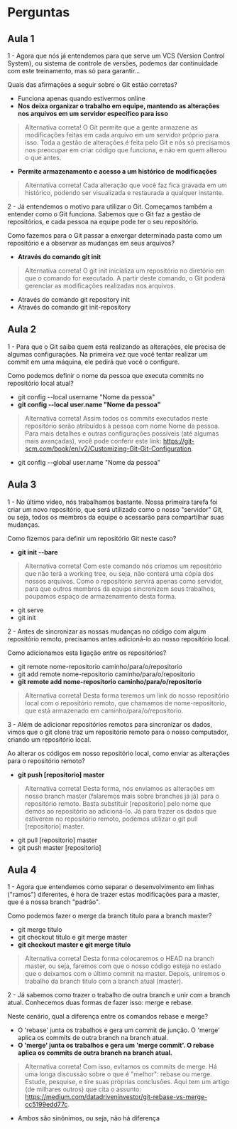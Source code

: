 # Perguntas

## Aula 1

1 - Agora que nós já entendemos para que serve um VCS (Version Control System), ou sistema de controle de versões, podemos dar continuidade com este treinamento, mas só para garantir...

Quais das afirmações a seguir sobre o Git estão corretas?

- Funciona apenas quando estivermos online
- __Nos deixa organizar o trabalho em equipe, mantendo as alterações nos arquivos em um servidor específico para isso__

> Alternativa correta! O Git permite que a gente armazene as modificações feitas em cada arquivo em um servidor próprio para isso. Toda a gestão de alterações é feita pelo Git e nós só precisamos nos preocupar em criar código que funciona, e não em quem alterou o que antes.

- __Permite armazenamento e acesso a um histórico de modificações__

> Alternativa correta! Cada alteração que você faz fica gravada em um histórico, podendo ser visualizada e restaurada a qualquer instante.

2 - Já entendemos o motivo para utilizar o Git. Começamos também a entender como o Git funciona. Sabemos que o Git faz a gestão de repositórios, e cada pessoa na equipe pode ter o seu repositório.

Como fazemos para o Git passar a enxergar determinada pasta como um repositório e a observar as mudanças em seus arquivos?

- __Através do comando git init__

> Alternativa correta! O git init inicializa um repositório no diretório em que o comando for executado. A partir deste comando, o Git poderá gerenciar as modificações realizadas nos arquivos.

- Através do comando git repository init
- Através do comando git init-repository

## Aula 2

1 - Para que o Git saiba quem está realizando as alterações, ele precisa de algumas configurações. Na primeira vez que você tentar realizar um commit em uma máquina, ele pedirá que você o configure.

Como podemos definir o nome da pessoa que executa commits no repositório local atual?

- git config --local username "Nome da pessoa"
- __git config --local user.name "Nome da pessoa"__

> Alternativa correta! Assim todos os commits executados neste repositório serão atribuídos à pessoa com nome Nome da pessoa. Para mais detalhes e outras configurações possíveis (até algumas mais avançadas), você pode conferir este link: <https://git-scm.com/book/en/v2/Customizing-Git-Git-Configuration>.

- git config --global user.name "Nome da pessoa"

## Aula 3

1 - No último vídeo, nós trabalhamos bastante. Nossa primeira tarefa foi criar um novo repositório, que será utilizado como o nosso "servidor" Git, ou seja, todos os membros da equipe o acessarão para compartilhar suas mudanças.

Como fizemos para definir um repositório Git neste caso?

- __git init --bare__

> Alternativa correta! Com este comando nós criamos um repositório que não terá a working tree, ou seja, não conterá uma cópia dos nossos arquivos. Como o repositório servirá apenas como servidor, para que outros membros da equipe sincronizem seus trabalhos, poupamos espaço de armazenamento desta forma.

- git serve
- git init

2 - Antes de sincronizar as nossas mudanças no código com algum repositório remoto, precisamos antes adicioná-lo ao nosso repositório local.

Como adicionamos esta ligação entre os repositórios?

- git remote nome-repositorio caminho/para/o/repositorio
- git add remote nome-repositorio caminho/para/o/repositorio
- __git remote add nome-repositorio caminho/para/o/repositorio__

> Alternativa correta! Desta forma teremos um link do nosso repositório local com o repositório remoto, que chamamos de nome-repositorio, que está armazenado em caminho/para/o/repositorio.

3 - Além de adicionar repositórios remotos para sincronizar os dados, vimos que o git clone traz um repositório remoto para o nosso computador, criando um repositório local.

Ao alterar os códigos em nosso repositório local, como enviar as alterações para o repositório remoto?

- __git push [repositorio] master__

> Alternativa correta! Desta forma, nós enviamos as alterações em nosso branch master (falaremos mais sobre branches já já) para o repositório remoto. Basta substituir [repositorio] pelo nome que demos ao repositório ao adicioná-lo. Já para trazer os dados que estiverem no repositório remoto, podemos utilizar o git pull [repositorio] master.

- git pull [repositorio] master
- git push master [repositorio]

## Aula 4

1 - Agora que entendemos como separar o desenvolvimento em linhas ("ramos") diferentes, é hora de trazer estas modificações para a master, que é a nossa branch "padrão".

Como podemos fazer o merge da branch titulo para a branch master?

- git merge titulo
- git checkout titulo e git merge master
- __git checkout master e git merge titulo__

> Alternativa correta! Desta forma colocaremos o HEAD na branch master, ou seja, faremos com que o nosso código esteja no estado que o deixamos com o último commit na master. Depois, uniremos o trabalho da branch titulo com a branch atual (master).

2 - Já sabemos como trazer o trabalho de outra branch e unir com a branch atual. Conhecemos duas formas de fazer isso: merge e rebase.

Neste cenário, qual a diferença entre os comandos rebase e merge?

- O 'rebase' junta os trabalhos e gera um commit de junção. O 'merge' aplica os commits de outra branch na branch atual.
- __O 'merge' junta os trabalhos e gera um 'merge commit'. O rebase aplica os commits de outra branch na branch atual.__

> Alternativa correta! Com isso, evitamos os commits de merge. Há uma longa discussão sobre o que é "melhor": rebase ou merge. Estude, pesquise, e tire suas próprias conclusões. Aqui tem um artigo (de milhares outros) que cita o assunto: <https://medium.com/datadriveninvestor/git-rebase-vs-merge-cc5199edd77c>.

- Ambos são sinônimos, ou seja, não há diferença
